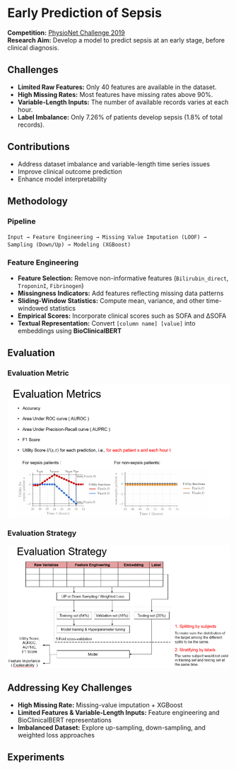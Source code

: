 # Early Prediction of Sepsis

**Competition:** [PhysioNet Challenge 2019](https://physionet.org/content/challenge-2019/1.0.0/)  
**Research Aim:** Develop a model to predict sepsis at an early stage, before clinical diagnosis.

## Challenges
- **Limited Raw Features:** Only 40 features are available in the dataset.  
- **High Missing Rates:** Most features have missing rates above 90%.  
- **Variable-Length Inputs:** The number of available records varies at each hour.  
- **Label Imbalance:** Only 7.26% of patients develop sepsis (1.8% of total records).  

## Contributions
- Address dataset imbalance and variable-length time series issues  
- Improve clinical outcome prediction  
- Enhance model interpretability
  
## Methodology
### Pipeline  
`Input → Feature Engineering → Missing Value Imputation (LOOF) → Sampling (Down/Up) → Modeling (XGBoost)`

### Feature Engineering
- **Feature Selection:** Remove non-informative features (`Bilirubin_direct`, `TroponinI`, `Fibrinogen`)  
- **Missingness Indicators:** Add features reflecting missing data patterns  
- **Sliding-Window Statistics:** Compute mean, variance, and other time-windowed statistics  
- **Empirical Scores:** Incorporate clinical scores such as SOFA and ∆SOFA  
- **Textual Representation:** Convert `[column name] [value]` into embeddings using **BioClinicalBERT**  

## Evaluation
### Evaluation Metric
![](Figure/Evaluation_Metric.png)
### Evaluation Strategy 
![](Figure/Evaluation_Strategy.png)

## Addressing Key Challenges
- **High Missing Rate:** Missing-value imputation + XGBoost
- **Limited Features & Variable-Length Inputs:** Feature engineering and BioClinicalBERT representations  
- **Imbalanced Dataset:** Explore up-sampling, down-sampling, and weighted loss approaches  

## Experiments


